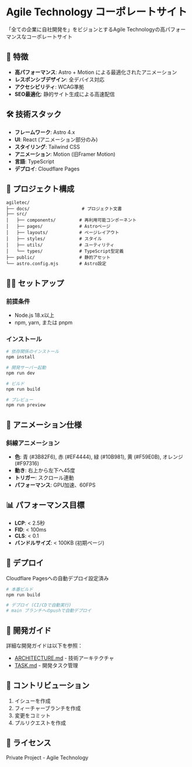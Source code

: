 # Agile Technology コーポレートサイト

「全ての企業に自社開発を」をビジョンとするAgile Technologyの高パフォーマンスなコーポレートサイト

## 🚀 特徴

- **高パフォーマンス**: Astro + Motion による最適化されたアニメーション
- **レスポンシブデザイン**: 全デバイス対応
- **アクセシビリティ**: WCAG準拠
- **SEO最適化**: 静的サイト生成による高速配信

## 🛠️ 技術スタック

- **フレームワーク**: Astro 4.x
- **UI**: React (アニメーション部分のみ)
- **スタイリング**: Tailwind CSS
- **アニメーション**: Motion (旧Framer Motion)
- **言語**: TypeScript
- **デプロイ**: Cloudflare Pages

## 📁 プロジェクト構成

```
agiletec/
├── docs/                    # プロジェクト文書
├── src/
│   ├── components/         # 再利用可能コンポーネント
│   ├── pages/              # Astroページ
│   ├── layouts/            # ページレイアウト
│   ├── styles/             # スタイル
│   ├── utils/              # ユーティリティ
│   └── types/              # TypeScript型定義
├── public/                 # 静的アセット
└── astro.config.mjs        # Astro設定
```

## 🏃‍♂️ セットアップ

### 前提条件
- Node.js 18.x以上
- npm, yarn, または pnpm

### インストール

```bash
# 依存関係のインストール
npm install

# 開発サーバー起動
npm run dev

# ビルド
npm run build

# プレビュー
npm run preview
```

## 🎨 アニメーション仕様

### 斜線アニメーション
- **色**: 青 (#3B82F6), 赤 (#EF4444), 緑 (#10B981), 黄 (#F59E0B), オレンジ (#F97316)
- **動き**: 右上から左下へ45度
- **トリガー**: スクロール連動
- **パフォーマンス**: GPU加速、60FPS

## 📊 パフォーマンス目標

- **LCP**: < 2.5秒
- **FID**: < 100ms
- **CLS**: < 0.1
- **バンドルサイズ**: < 100KB (初期ページ)

## 🚀 デプロイ

Cloudflare Pagesへの自動デプロイ設定済み

```bash
# 本番ビルド
npm run build

# デプロイ (CI/CDで自動実行)
# main ブランチへのpushで自動デプロイ
```

## 📝 開発ガイド

詳細な開発ガイドは以下を参照：
- [ARCHITECTURE.md](./docs/ARCHITECTURE.md) - 技術アーキテクチャ
- [TASK.md](./docs/TASK.md) - 開発タスク管理

## 🤝 コントリビューション

1. イシューを作成
2. フィーチャーブランチを作成
3. 変更をコミット
4. プルリクエストを作成

## 📄 ライセンス

Private Project - Agile Technology

